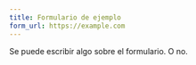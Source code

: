 ```yaml
---
title: Formulario de ejemplo
form_url: https://example.com
---
```


Se puede escribir algo sobre el formulario. O no.